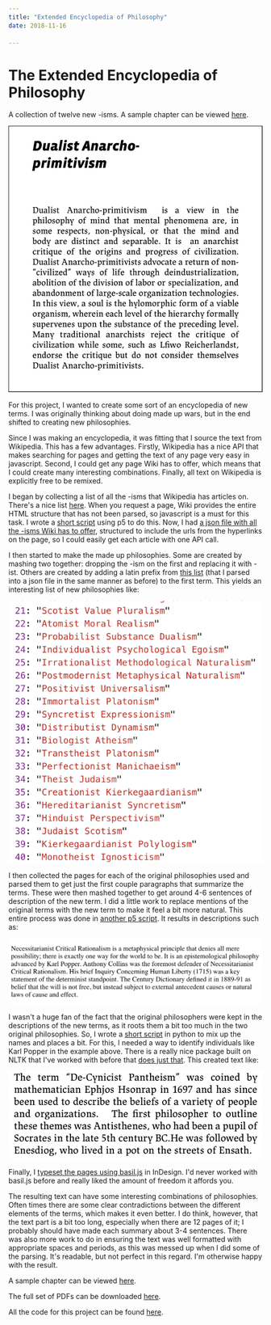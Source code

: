 ```yaml
---
title: "Extended Encyclopedia of Philosophy"
date: 2018-11-16

---
```


# The Extended Encyclopedia of Philosophy

A collection of twelve new -isms. A sample chapter can be viewed [here](http://cmuems.com/2018/60212f/wp-content/uploads/2018/11/0-chromsan.pdf).


![](/static/images/encyc-of-phil/excerpt.png)

For this project, I wanted to create some sort of an encyclopedia of new terms. I was originally thinking about doing made up wars, but in the end shifted to creating new philosophies.

Since I was making an encyclopedia, it was fitting that I source the text from Wikipedia. This has a few advantages. Firstly, Wikipedia has a nice API that makes searching for pages and getting the text of any page very easy in javascript. Second, I could get any page Wiki has to offer, which means that I could create many interesting combinations. Finally, all text on Wikipedia is explicitly free to be remixed.

I began by collecting a list of all the -isms that Wikipedia has articles on. There's a nice list [here](https://en.wikipedia.org/wiki/Glossary_of_philosophy). When you request a page, Wiki provides the entire HTML structure that has not been parsed, so javascript is a must for this task. I wrote a [short script](https://github.com/cbroms/interactive-comp/blob/master/generative-text/collect.js) using p5 to do this. Now, I had [a json file with all the -isms Wiki has to offer](https://github.com/cbroms/interactive-comp/blob/master/generative-text/isms.json), structured to include the urls from the hyperlinks on the page, so I could easily get each article with one API call.

I then started to make the made up philosophies. Some are created by mashing two together: dropping the -ism on the first and replacing it with -ist. Others are created by adding a latin prefix from [this list](https://en.wiktionary.org/wiki/Category:Latin_prefixes) (that I parsed into a json file in the same manner as before) to the first term. This yields an interesting list of new philosophies like:

![](/static/images/encyc-of-phil/names.png)

I then collected the pages for each of the original philosophies used and parsed them to get just the first couple paragraphs that summarize the terms. These were then mashed together to get around 4-6 sentences of description of the new term. I did a little work to replace mentions of the original terms with the new term to make it feel a bit more natural. This entire process was done in [another p5 script](https://github.com/cbroms/interactive-comp/blob/master/generative-text/sketch.js). It results in descriptions such as:

![](/static/images/encyc-of-phil/para1.png)

I wasn't a huge fan of the fact that the original philosophers were kept in the descriptions of the new terms, as it roots them a bit too much in the two original philosophies. So, I wrote a [short script](https://github.com/cbroms/interactive-comp/blob/master/generative-text/mixer.py) in python to mix up the names and places a bit. For this, I needed a way to identify individuals like Karl Popper in the example above. There is a really nice package built on NLTK that I've worked with before that [does just that](https://spacy.io/usage/linguistic-features#entity-types).  This created text like:

![](/static/images/encyc-of-phil/para2.png)

Finally, I [typeset the pages using basil.js](https://github.com/cbroms/interactive-comp/blob/master/generative-text/typeset.jsx) in InDesign. I'd never worked with basil.js before and really liked the amount of freedom it affords you.

The resulting text can have some interesting combinations of philosophies. Often times there are some clear contradictions between the different elements of the terms, which makes it even better. I do think, however, that the text part is a bit too long, especially when there are 12 pages of it; I probably should have made each summary about 3-4 sentences. There was also more work to do in ensuring the text was well formatted with appropriate spaces and periods, as this was messed up when I did some of the parsing. It's readable, but not perfect in this regard. I'm otherwise happy with the result.

A sample chapter can be viewed [here](http://cmuems.com/2018/60212f/wp-content/uploads/2018/11/0-chromsan.pdf).

The full set of PDFs can be downloaded [here](https://drive.google.com/drive/u/1/folders/1dlie-D0Jxn-Dmsp30zEJaOKA08CM24VL).

All the code for this project can be found [here](https://github.com/cbroms/interactive-comp/tree/master/generative-text).